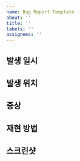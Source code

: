 ```yaml
---
name: Bug Report Template
about: ''
title: ''
labels: ''
assignees: ''
---
```


## 발생 일시

## 발생 위치

## 증상

## 재현 방법

## 스크린샷